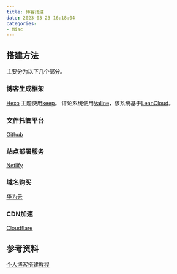 ```yaml
---
title: 博客搭建
date: 2023-03-23 16:18:04
categories:
- Misc
---
```


## 搭建方法
主要分为以下几个部分。

### 博客生成框架 
[Hexo](https://hexo.io/)
主题使用[keep](https://github.com/XPoet/hexo-theme-keep)。
评论系统使用[Valine](https://valine.js.org)，该系统基于[LeanCloud](https://console.leancloud.cn/apps)。

### 文件托管平台
[Github](https://github.com)

### 站点部署服务
[Netlify](https://www.netlify.com)

### 域名购买
[华为云](https://www.huaweicloud.com)

### CDN加速
[Cloudflare](https://www.cloudflare.com)

## 参考资料
[个人博客搭建教程](https://blog.cuijiacai.com/blog-building/)